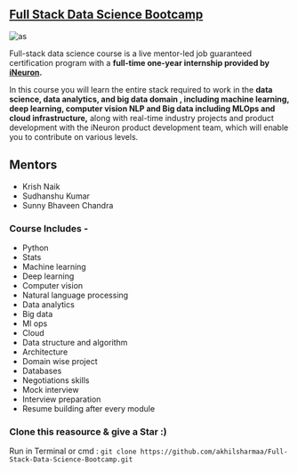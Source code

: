 ## [Full Stack Data Science Bootcamp](https://learn.ineuron.ai/course/Full-Stack-Data-Science-Bootcamp) 

![as](https://mitsloan.mit.edu/sites/default/files/styles/article_header/public/2021-04/machine-learning_2.jpg?h=865425c3&itok=AJPWyQXS)

Full-stack data science course is a live mentor-led job guaranteed certification program with a **full-time one-year internship provided by [iNeuron](https://ineuron.ai/).** 

In this course you will learn the entire stack required to work in the **data science, data analytics, and big data domain
, including machine learning, deep learning, computer vision NLP and Big data including MLOps and cloud infrastructure,** along with real-time industry projects and product development with the iNeuron product development team, which will enable you to contribute on various levels.

## Mentors 
* Krish Naik 
* Sudhanshu Kumar
* Sunny Bhaveen Chandra

### Course Includes - 
*  Python
* Stats
* Machine learning
* Deep learning
* Computer vision
* Natural language processing
* Data analytics
* Big data
* Ml ops
* Cloud
* Data structure and algorithm
* Architecture
* Domain wise project
* Databases
* Negotiations skills
* Mock interview
* Interview preparation
* Resume building after every module

### Clone this reasource & give a Star :)
Run in Terminal or cmd : 
```git clone https://github.com/akhilsharmaa/Full-Stack-Data-Science-Bootcamp.git```
